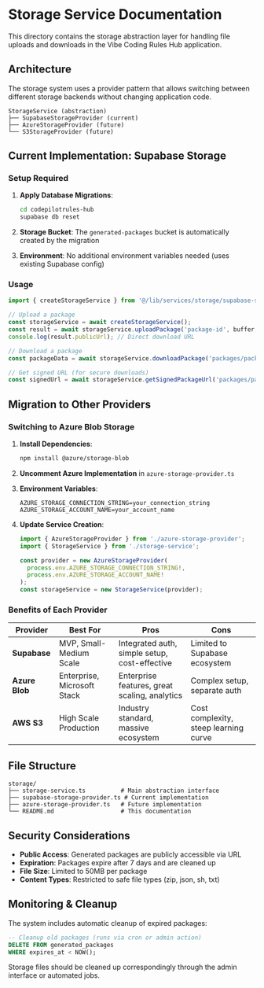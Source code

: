 # Storage Service Documentation

This directory contains the storage abstraction layer for handling file uploads and downloads in the Vibe Coding Rules Hub application.

## Architecture

The storage system uses a provider pattern that allows switching between different storage backends without changing application code.

```
StorageService (abstraction)
├── SupabaseStorageProvider (current)
├── AzureStorageProvider (future)
└── S3StorageProvider (future)
```

## Current Implementation: Supabase Storage

### Setup Required

1. **Apply Database Migrations**:
   ```bash
   cd codepilotrules-hub
   supabase db reset
   ```

2. **Storage Bucket**: The `generated-packages` bucket is automatically created by the migration

3. **Environment**: No additional environment variables needed (uses existing Supabase config)

### Usage

```typescript
import { createStorageService } from '@/lib/services/storage/supabase-storage-provider';

// Upload a package
const storageService = await createStorageService();
const result = await storageService.uploadPackage('package-id', buffer, 'zip');
console.log(result.publicUrl); // Direct download URL

// Download a package
const packageData = await storageService.downloadPackage('packages/package-id.zip');

// Get signed URL (for secure downloads)
const signedUrl = await storageService.getSignedPackageUrl('packages/package-id.zip', 3600);
```

## Migration to Other Providers

### Switching to Azure Blob Storage

1. **Install Dependencies**:
   ```bash
   npm install @azure/storage-blob
   ```

2. **Uncomment Azure Implementation** in `azure-storage-provider.ts`

3. **Environment Variables**:
   ```env
   AZURE_STORAGE_CONNECTION_STRING=your_connection_string
   AZURE_STORAGE_ACCOUNT_NAME=your_account_name
   ```

4. **Update Service Creation**:
   ```typescript
   import { AzureStorageProvider } from './azure-storage-provider';
   import { StorageService } from './storage-service';
   
   const provider = new AzureStorageProvider(
     process.env.AZURE_STORAGE_CONNECTION_STRING!,
     process.env.AZURE_STORAGE_ACCOUNT_NAME!
   );
   const storageService = new StorageService(provider);
   ```

### Benefits of Each Provider

| Provider | Best For | Pros | Cons |
|----------|----------|------|------|
| **Supabase** | MVP, Small-Medium Scale | Integrated auth, simple setup, cost-effective | Limited to Supabase ecosystem |
| **Azure Blob** | Enterprise, Microsoft Stack | Enterprise features, great scaling, analytics | Complex setup, separate auth |
| **AWS S3** | High Scale Production | Industry standard, massive ecosystem | Cost complexity, steep learning curve |

## File Structure

```
storage/
├── storage-service.ts          # Main abstraction interface
├── supabase-storage-provider.ts # Current implementation
├── azure-storage-provider.ts   # Future implementation
└── README.md                   # This documentation
```

## Security Considerations

- **Public Access**: Generated packages are publicly accessible via URL
- **Expiration**: Packages expire after 7 days and are cleaned up
- **File Size**: Limited to 50MB per package
- **Content Types**: Restricted to safe file types (zip, json, sh, txt)

## Monitoring & Cleanup

The system includes automatic cleanup of expired packages:

```sql
-- Cleanup old packages (runs via cron or admin action)
DELETE FROM generated_packages 
WHERE expires_at < NOW();
```

Storage files should be cleaned up correspondingly through the admin interface or automated jobs. 